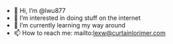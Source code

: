 - 👋 Hi, I’m @lwu877
- 👀 I’m interested in doing stuff on the internet
- 🌱 I’m currently learning my way around
- 📫 How to reach me: mailto:lexw@curtainlorimer.com

<!---
lwu877/lwu877 is a ✨ special ✨ repository because its `README.md` (this file) appears on your GitHub profile.
You can click the Preview link to take a look at your changes.
--->
